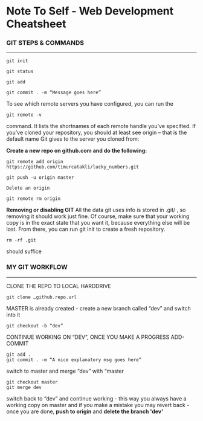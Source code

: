 # Note To Self - Web Development Cheatsheet

### GIT STEPS & COMMANDS
***

```
git init
```

```
git status
```
```
git add
```
```
git commit . -m “Message goes here”
```

To see which remote servers you have configured, you can run the

```
git remote -v
```

command. It lists the shortnames of each remote handle you’ve specified. If you’ve cloned your repository, you should at least see origin – that is the default name Git gives to the server you cloned from:

**Create a new repo on github.com and do the following:**

    git remote add origin https://github.com/timurcatakli/lucky_numbers.git

    git push -u origin master

    Delete an origin

    git remote rm origin


**Removing or disabling GIT**
All the data git uses info is stored in .git/ , so removing it should work just fine. Of course, make sure that your working copy is in the exact state that you want it, because everything else will be lost. From there, you can run git init to create a fresh repository. 

    rm -rf .git 
should suffice

### MY GIT WORKFLOW
***

CLONE THE REPO TO LOCAL HARDDRIVE

    git clone …github.repo.url

MASTER is already created - create a new branch called “dev” and switch into it

    git checkout -b “dev”

CONTINUE WORKING ON “DEV”, ONCE YOU MAKE A PROGRESS ADD-COMMIT

    git add .
    git commit . -m “A nice explanatory msg goes here”

switch to master and merge “dev” with “master

    git checkout master
    git merge dev

switch back to “dev” and continue working - this way you always have a working copy on master and if you make a mistake you may revert back - once you are done,  **push to origin** and **delete the branch 'dev'**
